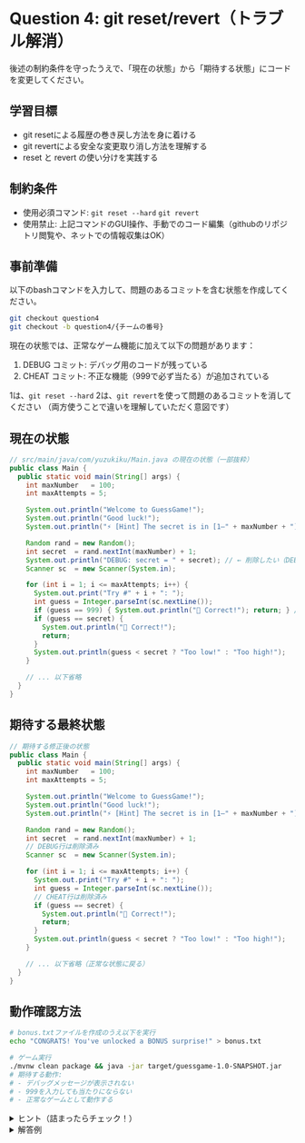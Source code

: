 # Question 4: git reset/revert（トラブル解消）

後述の制約条件を守ったうえで、「現在の状態」から「期待する状態」にコードを変更してください。

## 学習目標

- git resetによる履歴の巻き戻し方法を身に着ける
- git revertによる安全な変更取り消し方法を理解する
- reset と revert の使い分けを実践する

## 制約条件

- 使用必須コマンド: `git reset --hard` `git revert`
- 使用禁止: 上記コマンドのGUI操作、手動でのコード編集（githubのリポジトリ閲覧や、ネットでの情報収集はOK）

## 事前準備

以下のbashコマンドを入力して、問題のあるコミットを含む状態を作成してください。

```bash
git checkout question4
git checkout -b question4/{チームの番号}
```

現在の状態では、正常なゲーム機能に加えて以下の問題があります：

1. DEBUG コミット: デバッグ用のコードが残っている
2. CHEAT コミット: 不正な機能（999で必ず当たる）が追加されている

1は、`git reset --hard` 2は、`git revert`を使って問題のあるコミットを消してください
（両方使うことで違いを理解していただく意図です）

## 現在の状態

```java
// src/main/java/com/yuzukiku/Main.java の現在の状態（一部抜粋）
public class Main {
  public static void main(String[] args) {
    int maxNumber   = 100;
    int maxAttempts = 5;

    System.out.println("Welcome to GuessGame!");
    System.out.println("Good luck!");
    System.out.println("⚡ [Hint] The secret is in [1–" + maxNumber + "] ⚡");

    Random rand = new Random();
    int secret  = rand.nextInt(maxNumber) + 1;
    System.out.println("DEBUG: secret = " + secret); // ← 削除したい（DEBUG）
    Scanner sc  = new Scanner(System.in);

    for (int i = 1; i <= maxAttempts; i++) {
      System.out.print("Try #" + i + ": ");
      int guess = Integer.parseInt(sc.nextLine());
      if (guess == 999) { System.out.println("🎉 Correct!"); return; } // ← 削除したい（CHEAT）
      if (guess == secret) {
        System.out.println("🎉 Correct!");
        return;
      }
      System.out.println(guess < secret ? "Too low!" : "Too high!");
    }

    // ... 以下省略
  }
}
```

## 期待する最終状態

```java
// 期待する修正後の状態
public class Main {
  public static void main(String[] args) {
    int maxNumber   = 100;
    int maxAttempts = 5;

    System.out.println("Welcome to GuessGame!");
    System.out.println("Good luck!");
    System.out.println("⚡ [Hint] The secret is in [1–" + maxNumber + "] ⚡");

    Random rand = new Random();
    int secret  = rand.nextInt(maxNumber) + 1;
    // DEBUG行は削除済み
    Scanner sc  = new Scanner(System.in);

    for (int i = 1; i <= maxAttempts; i++) {
      System.out.print("Try #" + i + ": ");
      int guess = Integer.parseInt(sc.nextLine());
      // CHEAT行は削除済み
      if (guess == secret) {
        System.out.println("🎉 Correct!");
        return;
      }
      System.out.println(guess < secret ? "Too low!" : "Too high!");
    }

    // ... 以下省略（正常な状態に戻る）
  }
}
```

## 動作確認方法

```bash
# bonus.txtファイルを作成のうえ以下を実行
echo "CONGRATS! You've unlocked a BONUS surprise!" > bonus.txt

# ゲーム実行
./mvnw clean package && java -jar target/guessgame-1.0-SNAPSHOT.jar
# 期待する動作:
# - デバッグメッセージが表示されない
# - 999を入力しても当たりにならない
# - 正常なゲームとして動作する
```

<details>
<summary>ヒント（詰まったらチェック！）</summary>

1. question4/{チームの番号}ブランチに移動のうえ、現在の状況を把握（IntellJの拡張機能を使ってもOK）:
   ```bash
   git log --oneline --all --graph
   ```

2. CHEAT コミットを完全に削除（履歴改変）:
   ```bash
   git reset --hard HEAD~{CHEATコミットが見つかるまでの数}
   ```

3. DEBUG コミットを安全に取り消し（履歴保持）:
   ```bash
   git revert HEAD --no-edit
   ```

4. 結果確認（ここはCLIを使う）

**reset vs revert の違い**:

- `reset --hard`: コミットを履歴から完全に削除（危険だが履歴がきれい）
- `revert`: 変更を打ち消す新しいコミットを作成（安全だが履歴が複雑）

</details>

<details>
<summary>解答例</summary>

```bash
# CHEAT コミットを履歴から完全に削除
git reset --hard HEAD~{CHEATコミットが見つかるまでの数}

# DEBUG コミットを安全に取り消し
git revert HEAD --no-edit
```

</details>
